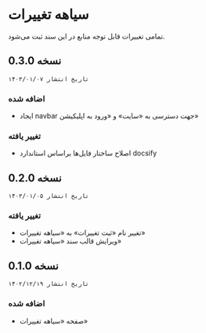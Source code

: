 # سیاهه تغییرات
تمامی تغییرات قابل توجه منابع در این سند ثبت می‌شود.

## نسخه 0.3.0
`تاریخ انتشار ۱۴۰۳/۰۱/۰۷`

### اضافه شده
* ایجاد navbar جهت دسترسی به «سایت» و «ورود به اپلیکیشن»

### تغییر یافته
* اصلاح ساختار فایل‌ها براساس استاندارد docsify

## نسخه 0.2.0
`تاریخ انتشار ۱۴۰۳/۰۱/۰۵`

### تغییر یافته
* تغییر نام «ثبت تغییرات» به «سیاهه تغییرات»
* ویرایش قالب سند «سیاهه تغییرات»

## نسخه 0.1.0
`تاریخ انتشار ۱۴۰۲/۱۲/۱۹`

### اضافه شده
* صفحه «سیاهه تغییرات»